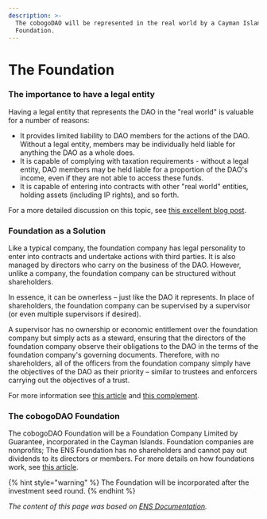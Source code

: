 ```yaml
---
description: >-
  The cobogoDAO will be represented in the real world by a Cayman Island
  Foundation.
---
```


# The Foundation

### The importance to have a legal entity

Having a legal entity that represents the DAO in the "real world" is valuable for a number of reasons:

* It provides limited liability to DAO members for the actions of the DAO. Without a legal entity, members may be individually held liable for anything the DAO as a whole does.
* It is capable of complying with taxation requirements - without a legal entity, DAO members may be held liable for a proportion of the DAO's income, even if they are not able to access these funds.
* It is capable of entering into contracts with other "real world" entities, holding assets (including IP rights), and so forth.

For a more detailed discussion on this topic, see [this excellent blog post](https://mirror.xyz/0x954888B7a5C6736F4955dF18B556D8328FD02f61/5K9llACK4tzu5WHL68CM3bBsmSleL\_XxJ2kRGYnwp7A).

### Foundation as a Solution

Like a typical company, the foundation company has legal personality to enter into contracts and undertake actions with third parties. It is also managed by directors who carry on the business of the DAO. However, unlike a company, the foundation company can be structured without shareholders.

In essence, it can be ownerless – just like the DAO it represents. In place of shareholders, the foundation company can be supervised by a supervisor (or even multiple supervisors if desired).

A supervisor has no ownership or economic entitlement over the foundation company but simply acts as a steward, ensuring that the directors of the foundation company observe their obligations to the DAO in the terms of the foundation company's governing documents. Therefore, with no shareholders, all of the officers from the foundation company simply have the objectives of the DAO as their priority – similar to trustees and enforcers carrying out the objectives of a trust.

For more information see [this article](https://www.ogier.com/publications/the-foundation-company-as-a-decentralised-autonomous-organisation-dao-in-the-cayman-islands) and [this complement](https://www.ogier.com/publications/defi-daos-and-vasps-in-the-cayman-islands).

### The cobogoDAO Foundation

The cobogoDAO Foundation will be a Foundation Company Limited by Guarantee, incorporated in the Cayman Islands. Foundation companies are nonprofits; The ENS Foundation has no shareholders and cannot pay out dividends to its directors or members. For more details on how foundations work, see [this article](https://www.careyolsen.com/briefings/overview-cayman-islands-foundation-companies).

{% hint style="warning" %}
The Foundation will be incorporated after the investment seed round.
{% endhint %}

_The content of this page was based on_ [_ENS Documentation_](https://docs.ens.domains)_._
